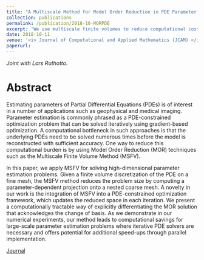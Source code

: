 ```yaml
---
title: "A Multiscale Method for Model Order Reduction in PDE Parameter Estimation"
collection: publications
permalink: /publication/2018-10-MORPDE
excerpt: 'We use multiscale finite volumes to reduce computational costs in geophysical PDE parameter estimation problems.'
date: 2018-10-11
venue: '<i> Journal of Computational and Applied Mathematics (JCAM) </i>'
paperurl: 
---
```

<i> Joint with Lars Ruthotto.</i>

Abstract
======
Estimating parameters of Partial Differential Equations (PDEs) is of interest in a number of applications such as geophysical and medical imaging. Parameter estimation is commonly phrased as a PDE-constrained optimization problem that can be solved iteratively using gradient-based optimization. A computational bottleneck in such approaches is that the underlying PDEs need to be solved numerous times before the model is reconstructed with sufficient accuracy. One way to reduce this computational burden is by using Model Order Reduction (MOR) techniques such as the Multiscale Finite Volume Method (MSFV).

In this paper, we apply MSFV for solving high-dimensional parameter estimation problems. Given a finite volume discretization of the PDE on a fine mesh, the MSFV method reduces the problem size by computing a parameter-dependent projection onto a nested coarse mesh. A novelty in our work is the integration of MSFV into a PDE-constrained optimization framework, which updates the reduced space in each iteration. We present a computationally tractable way of explicitly differentiating the MOR solution that acknowledges the change of basis. As we demonstrate in our numerical experiments, our method leads to computational savings for large-scale parameter estimation problems where iterative PDE solvers are necessary and offers potential for additional speed-ups through parallel implementation.

[Journal](https://www.sciencedirect.com/science/article/abs/pii/S0377042718305946?via%3Dihub)
